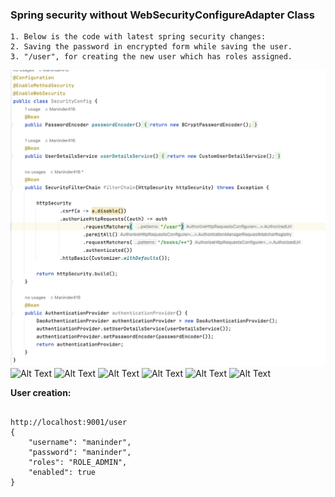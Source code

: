 ### Spring security without WebSecurityConfigureAdapter Class

```shell
1. Below is the code with latest spring security changes:
2. Saving the password in encrypted form while saving the user.
3. "/user", for creating the new user which has roles assigned.
```
![Alt Text](images/img.png)
![Alt Text](images/img1.png)
![Alt Text](images/img2.png)
![Alt Text](images/img3.png)
![Alt Text](images/img4.png)
![Alt Text](images/img5.png)
![Alt Text](images/img6.png)


**User creation:**
```shell

http://localhost:9001/user
{
    "username": "maninder",
    "password": "maninder",
    "roles": "ROLE_ADMIN",
    "enabled": true
}

```